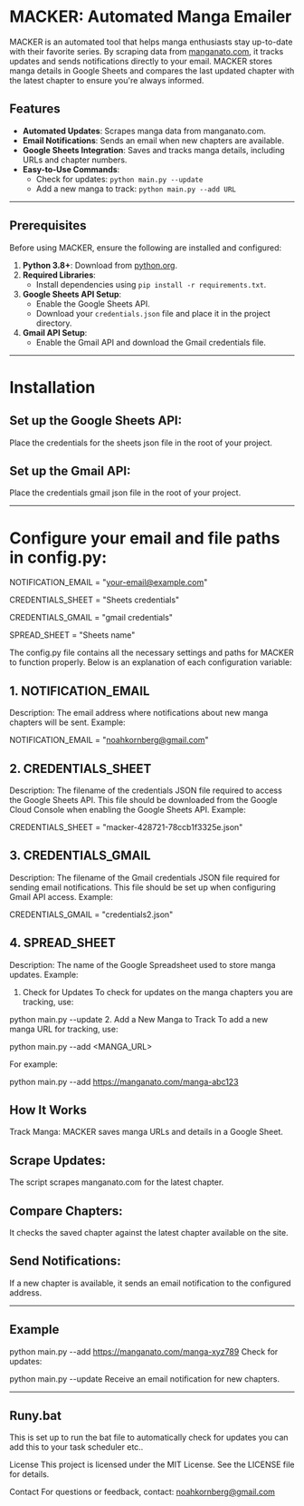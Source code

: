 # MACKER: Automated Manga Emailer

MACKER is an automated tool that helps manga enthusiasts stay up-to-date with their favorite series. By scraping data from [manganato.com](https://manganato.com), it tracks updates and sends notifications directly to your email. MACKER stores manga details in Google Sheets and compares the last updated chapter with the latest chapter to ensure you're always informed.

## Features

- **Automated Updates**: Scrapes manga data from manganato.com.
- **Email Notifications**: Sends an email when new chapters are available.
- **Google Sheets Integration**: Saves and tracks manga details, including URLs and chapter numbers.
- **Easy-to-Use Commands**:
  - Check for updates: `python main.py --update`
  - Add a new manga to track: `python main.py --add URL`

---




## Prerequisites

Before using MACKER, ensure the following are installed and configured:

1. **Python 3.8+**: Download from [python.org](https://www.python.org/).
2. **Required Libraries**:
   - Install dependencies using `pip install -r requirements.txt`.
3. **Google Sheets API Setup**:
   - Enable the Google Sheets API.
   - Download your `credentials.json` file and place it in the project directory.
4. **Gmail API Setup**:
   - Enable the Gmail API and download the Gmail credentials file.

---




# Installation


## Set up the Google Sheets API:

Place the credentials for the sheets json  file in the root of your project.

## Set up the Gmail API:

Place the credentials gmail json file in the root of your project.

--- 





# Configure your email and file paths in config.py:

NOTIFICATION_EMAIL = "your-email@example.com"

CREDENTIALS_SHEET = "Sheets credentials"

CREDENTIALS_GMAIL = "gmail credentials"

SPREAD_SHEET = "Sheets name"


The config.py file contains all the necessary settings and paths for MACKER to function properly. Below is an explanation of each configuration variable:

## 1. NOTIFICATION_EMAIL
Description: The email address where notifications about new manga chapters will be sent.
Example:

NOTIFICATION_EMAIL = "noahkornberg@gmail.com"

## 2. CREDENTIALS_SHEET
Description: The filename of the credentials JSON file required to access the Google Sheets API. This file should be downloaded from the Google Cloud Console when enabling the Google Sheets API.
Example:

CREDENTIALS_SHEET = "macker-428721-78ccb1f3325e.json"

## 3. CREDENTIALS_GMAIL
Description: The filename of the Gmail credentials JSON file required for sending email notifications. This file should be set up when configuring Gmail API access.
Example:

CREDENTIALS_GMAIL = "credentials2.json"

## 4. SPREAD_SHEET
Description: The name of the Google Spreadsheet used to store manga updates.
Example:


1. Check for Updates
To check for updates on the manga chapters you are tracking, use:


python main.py --update
2. Add a New Manga to Track
To add a new manga URL for tracking, use:


python main.py --add <MANGA_URL>


For example:


python main.py --add https://manganato.com/manga-abc123

## How It Works
Track Manga:
MACKER saves manga URLs and details in a Google Sheet.

## Scrape Updates:
The script scrapes manganato.com for the latest chapter.

## Compare Chapters:
It checks the saved chapter against the latest chapter available on the site.

## Send Notifications:
If a new chapter is available, it sends an email notification to the configured address.






---

## Example


python main.py --add https://manganato.com/manga-xyz789
Check for updates:


python main.py --update
Receive an email notification for new chapters.


--- 

## Runy.bat

This is set up to run the bat file to automatically check for updates you can add this to your task scheduler etc..

License
This project is licensed under the MIT License. See the LICENSE file for details.

Contact
For questions or feedback, contact: noahkornberg@gmail.com
